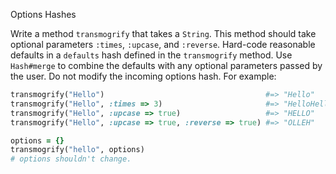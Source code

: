 Options Hashes

Write a method `transmogrify` that takes a `String`. This method should
take optional parameters `:times`, `:upcase`, and `:reverse`. Hard-code
reasonable defaults in a `defaults` hash defined in the `transmogrify`
method. Use `Hash#merge` to combine the defaults with any optional
parameters passed by the user. Do not modify the incoming options
hash. For example:

```ruby
transmogrify("Hello")                                    #=> "Hello"
transmogrify("Hello", :times => 3)                       #=> "HelloHelloHello"
transmogrify("Hello", :upcase => true)                   #=> "HELLO"
transmogrify("Hello", :upcase => true, :reverse => true) #=> "OLLEH"

options = {}
transmogrify("hello", options)
# options shouldn't change.
```